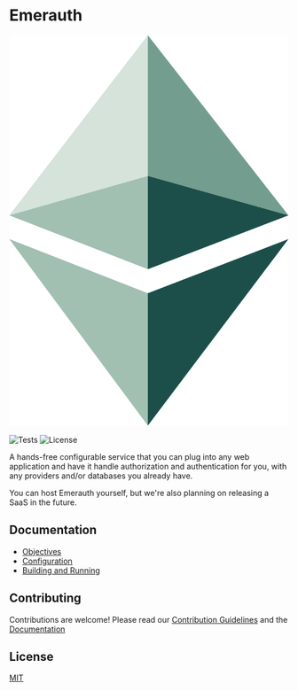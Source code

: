 # Emerauth

![Emerauth Logo](./.github/content/logo.svg)

![Tests](https://github.com/emerauth/emerauth/workflows/tests/badge.svg)
![License](https://img.shields.io/github/license/emerauth/emerauth)

A hands-free configurable service that you can plug into any web application and have it handle authorization and authentication for you, with any providers and/or databases you already have.

You can host Emerauth yourself, but we're also planning on releasing a SaaS in the future.

## Documentation

- [Objectives](./docs/objectives.md)
- [Configuration](./docs/configuration.md)
- [Building and Running](./docs/building-and-running.md)

## Contributing

Contributions are welcome! Please read our [Contribution Guidelines](./CONTRIBUTING.md) and the [Documentation](#documentation)

## License

[MIT](https://mit-license.org/)

